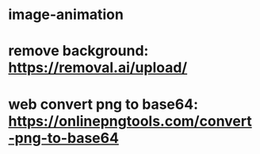 # image-animation
# remove background: https://removal.ai/upload/
# web convert png to base64: https://onlinepngtools.com/convert-png-to-base64
